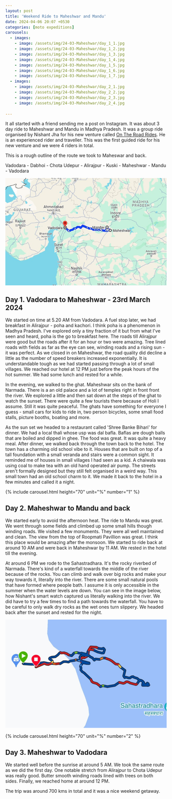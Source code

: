 ```yaml
---
layout: post
title: 'Weekend Ride to Maheshwar and Mandu'
date: 2024-04-06 20:07 +0530
categories: [moto expeditions]
carousels:
  - images: 
    - image: /assets/img/24-03-Maheshwar/day_1_1.jpg
    - image: /assets/img/24-03-Maheshwar/day_1_2.jpg
    - image: /assets/img/24-03-Maheshwar/day_1_3.jpg
    - image: /assets/img/24-03-Maheshwar/day_1_4.jpg
    - image: /assets/img/24-03-Maheshwar/day_1_5.jpg
    - image: /assets/img/24-03-Maheshwar/day_1_6.jpg
    - image: /assets/img/24-03-Maheshwar/day_1_7.jpg
  - images: 
    - image: /assets/img/24-03-Maheshwar/day_2_1.jpg
    - image: /assets/img/24-03-Maheshwar/day_2_2.jpg
    - image: /assets/img/24-03-Maheshwar/day_2_3.jpg
    - image: /assets/img/24-03-Maheshwar/day_2_4.jpg

---
```


It all started with a friend sending me a post on Instagram. It was about 3 day ride to Maheshwar and Mandu in Madhya Pradesh. It was a group ride organised by Nishant Jha for his new venture called <a href = "https://www.instagram.com/ontheroadrides">On The Road Rides</a>. He is an experienced rider and traveller. This was the first guided ride for his new venture and we were 4 riders in total.

This is a rough outline of the route we took to Maheswar and back.

Vadodara - Dabhoi - Chota Udepur - Alirajpur - Kuski - Maheshwar - Mandu - Vadodara

![Route](/assets/img/24-03-Maheshwar/route.jpg)

## Day 1. Vadodara to Maheshwar - 23rd March 2024

We started on time at 5.20 AM from Vadodara. A fuel stop later, we had breakfast in Alirajpur - poha and kachori. I think poha is a phenomenon in Madhya Pradesh. I've explored only a tiny fraction of it but from what I've seen and heard, poha is the go to breakfast here. The roads till Alirajpur were good but the roads after it for an hour or two were amazing. Tree lined roads with fields as far as the eye can see, winding roads and a rising sun - it was perfect. As we closed in on Maheshwar, the road quality did decline a little as the number of speed breakers increased exponentially. It is understandable tough as we had started passing through a lot of small villages. We reached our hotel at 12 PM just before the peak hours of the hot summer. We had some lunch and rested for a while.

In the evening, we walked to the ghat. Maheshwar sits on the bank of Narmada. There is a an old palace and a lot of temples right in front front the river. We explored a little and then sat down at the steps of the ghat to watch the sunset. There were quite a few tourists there because of Holi I assume. Still it was quite peaceful. The ghats have something for everyone I guess - small cars for kids to ride in, two person bicycles, some small food stalls, picture booths, boating and more.

As the sun set we headed to a restaurant called 'Shree Banke Bihari' for dinner. We had a local thali whose usp was dal bafla. Baflas are dough balls that are boiled and dipped in ghee. The food was great. It was quite a heavy meal. After dinner, we walked back through the town back to the hotel. The town has a charming old school vibe to it. Houses that are built on top of a tall foundation with a small veranda and stairs were a common sight. It reminded me of houses in small villages I had seen as a kid. A chaiwala was using coal to make tea with an old hand operated air pump. The streets aren't formally designed but they still felt organised in a weird way. This small town had an old school charm to it. We made it back to the hotel in a few minutes and called it a night.

{% include carousel.html height="70" unit="%" number="1" %}

## Day 2. Maheshwar to Mandu and back

We started early to avoid the afternoon heat. The ride to Mandu was great. We went through some fields and climbed up some small hills though winding roads. We visited a few monuments. They were all well maintained and clean. The view from the top of Roopmati Pavillion was great. I think this place would be amazing after the monsoon. We started to ride back at around 10 AM and were back in Maheshwar by 11 AM. We rested in the hotel till the evening.

At around 6 PM we rode to the Sahastradhara. It's the rocky riverbed of Narmada. There's kind of a waterfall towards the middle of the river because of the rocks. You can climb and walk over big rocks and make your way towards it, literally into the river. There are some small natural pools that have formed where people bath. I assume it is only accessible in the summer when the water levels are down. You can see in the image below, how Nishant's smart watch captured us literally walking into the river. We did have to try a few times to find a path towards the waterfall. You have to be careful to only walk dry rocks as the wet ones turn slippery. We headed back after the sunset and rested for the night.

![Route](/assets/img/24-03-Maheshwar/narmada.jpg)

{% include carousel.html height="70" unit="%" number="2" %}

## Day 3. Maheshwar to Vadodara

We started well before the sunrise at around 5 AM. We took the same route as we did the first day. One notable stretch from Alirajpur to Chota Udepur was really good. Butter smooth winding roads lined with trees on both sides. Finally, we reached home at around 12 PM.

The trip was around 700 kms in total and it was a nice weekend getaway.